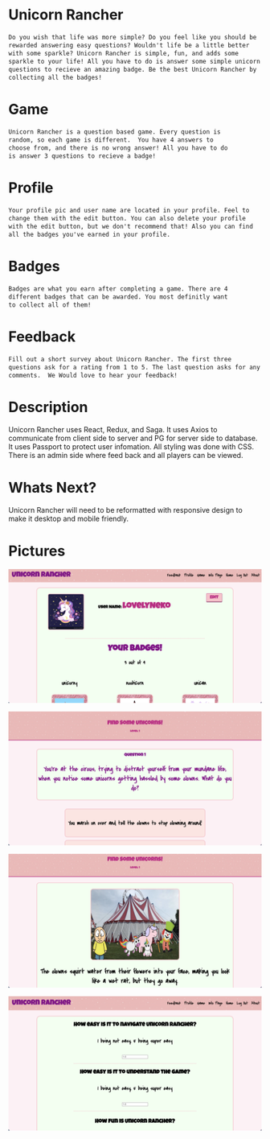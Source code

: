 
# Unicorn Rancher 
    Do you wish that life was more simple? Do you feel like you should be rewarded answering easy questions? Wouldn't life be a little better with some sparkle? Unicorn Rancher is simple, fun, and adds some sparkle to your life! All you have to do is answer some simple unicorn questions to recieve an amazing badge. Be the best Unicorn Rancher by collecting all the badges!

# Game
    Unicorn Rancher is a question based game. Every question is 
    random, so each game is different.  You have 4 answers to 
    choose from, and there is no wrong answer! All you have to do
    is answer 3 questions to recieve a badge!
    
# Profile
    Your profile pic and user name are located in your profile. Feel to change them with the edit button. You can also delete your profile with the edit button, but we don't recommend that! Also you can find all the badges you've earned in your profile.

# Badges
    Badges are what you earn after completing a game. There are 4
    different badges that can be awarded. You most definitly want 
    to collect all of them!

# Feedback
    Fill out a short survey about Unicorn Rancher. The first three questions ask for a rating from 1 to 5. The last question asks for any comments.  We Would love to hear your feedback!

# Description

Unicorn Rancher uses React, Redux, and Saga.  It uses Axios to communicate from client side to server and PG for server side to database. It uses Passport to protect user infomation. All styling was done with CSS.  There is an admin side where feed back and all players can be viewed. 

# Whats Next?

Unicorn Rancher will need to be reformatted with responsive design to make it desktop and mobile friendly.

# Pictures

![](./public/images/Unicorn-Rancher.png)

![](./public/images/question.png)

![](./public/images/response.png)

![](./public/images/feedback.png)
